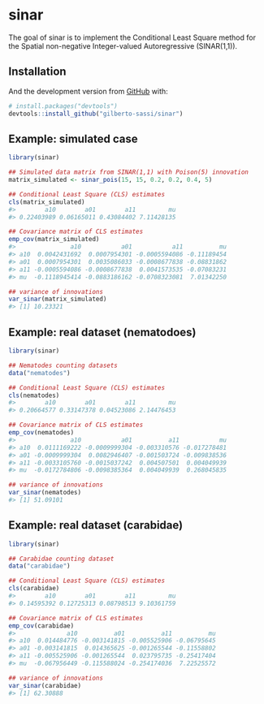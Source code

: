 
<!-- README.md is generated from README.Rmd. Please edit that file -->

# sinar

<!-- badges: start -->

<!-- badges: end -->

The goal of sinar is to implement the Conditional Least Square method
for the Spatial non-negative Integer-valued Autoregressive
\(SINAR(1,1)\).

## Installation

And the development version from
[GitHub](https://github.com/gilberto-sassi/) with:

``` r
# install.packages("devtools")
devtools::install_github("gilberto-sassi/sinar")
```

## Example: simulated case

``` r
library(sinar)

## Simulated data matrix from SINAR(1,1) with Poison(5) innovation
matrix_simulated <- sinar_pois(15, 15, 0.2, 0.2, 0.4, 5)

## Conditional Least Square (CLS) estimates
cls(matrix_simulated)
#>        a10        a01        a11         mu 
#> 0.22403989 0.06165011 0.43084402 7.11428135

## Covariance matrix of CLS estimates
emp_cov(matrix_simulated)
#>               a10           a01           a11          mu
#> a10  0.0042431692  0.0007954301 -0.0005594086 -0.11189454
#> a01  0.0007954301  0.0035086033 -0.0008677838 -0.08831862
#> a11 -0.0005594086 -0.0008677838  0.0041573535 -0.07083231
#> mu  -0.1118945414 -0.0883186162 -0.0708323081  7.01342250

## variance of innovations
var_sinar(matrix_simulated)
#> [1] 10.23321
```

## Example: real dataset (nematodoes)

``` r
library(sinar)

## Nematodes counting datasets
data("nematodes")

## Conditional Least Square (CLS) estimates
cls(nematodes)
#>        a10        a01        a11         mu 
#> 0.20664577 0.33147378 0.04523086 2.14476453

## Covariance matrix of CLS estimates
emp_cov(nematodes)
#>               a10           a01          a11           mu
#> a10  0.0111169222 -0.0009999304 -0.003310576 -0.017278481
#> a01 -0.0009999304  0.0082946407 -0.001503724 -0.009838536
#> a11 -0.0033105760 -0.0015037242  0.004507501  0.004049939
#> mu  -0.0172784806 -0.0098385364  0.004049939  0.268045835

## variance of innovations
var_sinar(nematodes)
#> [1] 51.09101
```

## Example: real dataset (carabidae)

``` r
library(sinar)

## Carabidae counting dataset
data("carabidae")

## Conditional Least Square (CLS) estimates
cls(carabidae)
#>        a10        a01        a11         mu 
#> 0.14595392 0.12725313 0.08798513 9.10361759

## Covariance matrix of CLS estimates
emp_cov(carabidae)
#>              a10          a01          a11          mu
#> a10  0.014484776 -0.003141815 -0.005525906 -0.06795645
#> a01 -0.003141815  0.014365625 -0.001265544 -0.11558802
#> a11 -0.005525906 -0.001265544  0.023795735 -0.25417404
#> mu  -0.067956449 -0.115588024 -0.254174036  7.22525572

## variance of innovations
var_sinar(carabidae)
#> [1] 62.30888
```
